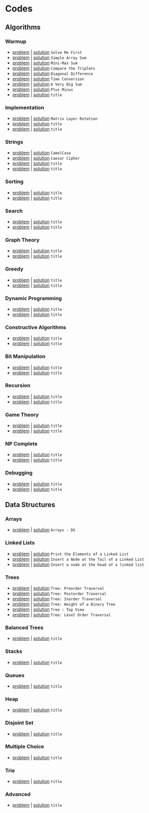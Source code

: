 # Codes

## Algorithms
### Warmup
- [problem](https://www.hackerrank.com/challenges/solve-me-first) | [solution](solve-me-first.py) `Solve Me First`
- [problem](https://www.hackerrank.com/challenges/simple-array-sum) | [solution](simple-array-sum.py) `Simple Array Sum`
- [problem](https://www.hackerrank.com/challenges/mini-max-sum) | [solution](mini-max-sum.py) `Mini-Max Sum`
- [problem](https://www.hackerrank.com/challenges/compare-the-triplets) | [solution](compare-the-triplets.py) `Compare the Triplets`
- [problem](https://www.hackerrank.com/challenges/diagonal-difference) | [solution](diagonal-difference.py) `Diagonal Difference`
- [problem](https://www.hackerrank.com/challenges/time-conversion) | [solution](time-conversion.py) `Time Conversion`
- [problem](https://www.hackerrank.com/challenges/a-very-big-sum) | [solution](a-very-big-sum.py) `A Very Big Sum`
- [problem](https://www.hackerrank.com/challenges/plus-minus) | [solution](plus-minus.py) `Plus Minus`
- [problem](link) | [solution](file.py) `title`
### Implementation
- [problem](https://www.hackerrank.com/challenges/matrix-rotation-algo) | [solution](matrix-rotation-algo.py) `Matrix Layer Rotation`
- [problem](link) | [solution](file.py) `title`
- [problem](link) | [solution](file.py) `title`
### Strings
- [problem](https://www.hackerrank.com/challenges/camelcase) | [solution](camelcase.py) `CamelCase`
- [problem](https://www.hackerrank.com/challenges/caesar-cipher-1) | [solution](caesar-cipher-1.py) `Caesar Cipher`
- [problem](link) | [solution](file.py) `title`
- [problem](link) | [solution](file.py) `title`
### Sorting
- [problem](link) | [solution](file.py) `title`
- [problem](link) | [solution](file.py) `title`
### Search
- [problem](link) | [solution](file.py) `title`
- [problem](link) | [solution](file.py) `title`
### Graph Theory
- [problem](link) | [solution](file.py) `title`
- [problem](link) | [solution](file.py) `title`
### Greedy
- [problem](link) | [solution](file.py) `title`
- [problem](link) | [solution](file.py) `title`
### Dynamic Programming
- [problem](link) | [solution](file.py) `title`
- [problem](link) | [solution](file.py) `title`
### Constructive Algorithms
- [problem](link) | [solution](file.py) `title`
- [problem](link) | [solution](file.py) `title`
### Bit Manipulation
- [problem](link) | [solution](file.py) `title`
- [problem](link) | [solution](file.py) `title`
### Recursion
- [problem](link) | [solution](file.py) `title`
- [problem](link) | [solution](file.py) `title`
### Game Theory
- [problem](link) | [solution](file.py) `title`
- [problem](link) | [solution](file.py) `title`
### NP Complete
- [problem](link) | [solution](file.py) `title`
- [problem](link) | [solution](file.py) `title`
### Debugging
- [problem](link) | [solution](file.py) `title`
- [problem](link) | [solution](file.py) `title`


## Data Structures
### Arrays
- [problem](https://www.hackerrank.com/challenges/arrays-ds) | [solution](arrays-ds.py) `Arrays - DS`
### Linked Lists
- [problem](https://www.hackerrank.com/challenges/print-the-elements-of-a-linked-list) | [solution](print-the-elements-of-a-linked-list.py) `Print the Elements of a Linked List`
- [problem](https://www.hackerrank.com/challenges/insert-a-node-at-the-tail-of-a-linked-list) | [solution](insert-a-node-at-the-tail-of-a-linked-list.py) `Insert a Node at the Tail of a Linked List`
- [problem](https://www.hackerrank.com/challenges/insert-a-node-at-the-head-of-a-linked-list) | [solution](insert-a-node-at-the-head-of-a-linked-list.py) `Insert a node at the head of a linked list`
### Trees
- [problem](https://www.hackerrank.com/challenges/tree-preorder-traversal) | [solution](tree-preorder-traversal.java) `Tree: Preorder Traversal`
- [problem](https://www.hackerrank.com/challenges/tree-postorder-traversal) | [solution](tree-postorder-traversal.java) `Tree: Postorder Traversal`
- [problem](https://www.hackerrank.com/challenges/tree-inorder-traversal) | [solution](tree-inorder-traversal.java) `Tree: Inorder Traversal`
- [problem](https://www.hackerrank.com/challenges/tree-height-of-a-binary-tree) | [solution](tree-height-of-a-binary-tree.java) `Tree: Height of a Binary Tree`
- [problem](https://www.hackerrank.com/challenges/tree-top-view) | [solution](tree-top-view.java) `Tree : Top View`
- [problem](https://www.hackerrank.com/challenges/tree-level-order-traversal) | [solution](tree-level-order-traversal.java) `Tree: Level Order Traversal`
### Balanced Trees
- [problem](link) | [solution](file.py) `title`
### Stacks
- [problem](link) | [solution](file.py) `title`
### Queues
- [problem](link) | [solution](file.py) `title`
### Heap
- [problem](link) | [solution](file.py) `title`
### Disjoint Set
- [problem](link) | [solution](file.py) `title`
### Multiple Choice
- [problem](link) | [solution](file.py) `title`
### Trie
- [problem](link) | [solution](file.py) `title`
### Advanced
- [problem](link) | [solution](file.py) `title`